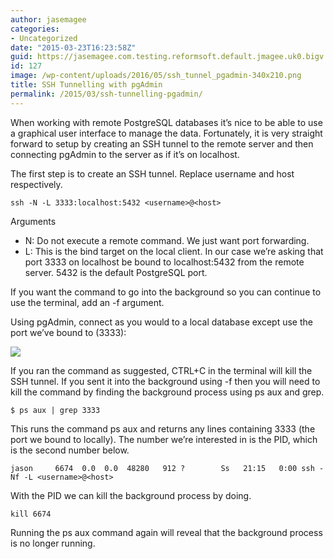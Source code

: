 ```yaml
---
author: jasemagee
categories:
- Uncategorized
date: "2015-03-23T16:23:58Z"
guid: https://jasemagee.com.testing.reformsoft.default.jmagee.uk0.bigv.io/?p=127
id: 127
image: /wp-content/uploads/2016/05/ssh_tunnel_pgadmin-340x210.png
title: SSH Tunnelling with pgAdmin
permalink: /2015/03/ssh-tunnelling-pgadmin/
---
```

When working with remote PostgreSQL databases it’s nice to be able to use a graphical user interface to manage the data. Fortunately, it is very straight forward to setup by creating an SSH tunnel to the remote server and then connecting pgAdmin to the server as if it’s on localhost.

The first step is to create an SSH tunnel. Replace username and host respectively.

```
ssh -N -L 3333:localhost:5432 <username>@<host>
```

Arguments

* N: Do not execute a remote command. We just want port forwarding.
* L: This is the bind target on the local client. In our case we&#8217;re asking that port 3333 on localhost be bound to localhost:5432 from the remote server. 5432 is the default PostgreSQL port.

If you want the command to go into the background so you can continue to use the terminal, add an -f argument.

Using pgAdmin, connect as you would to a local database except use the port we’ve bound to (3333):

<div class="center-align"><img class="responsive-img" src="/wp-content/uploads/2016/05/ssh_tunnel_pgadmin.png" /></div>

If you ran the command as suggested, CTRL+C in the terminal will kill the SSH tunnel. If you sent it into the background using -f then you will need to kill the command by finding the background process using ps aux and grep.

```
$ ps aux | grep 3333
```

This runs the command ps aux and returns any lines containing 3333 (the port we bound to locally). The number we’re interested in is the PID, which is the second number below.

```
jason     6674  0.0  0.0  48280   912 ?        Ss   21:15   0:00 ssh -Nf -L <username>@<host>
```

With the PID we can kill the background process by doing.

```
kill 6674
```

Running the ps aux command again will reveal that the background process is no longer running.